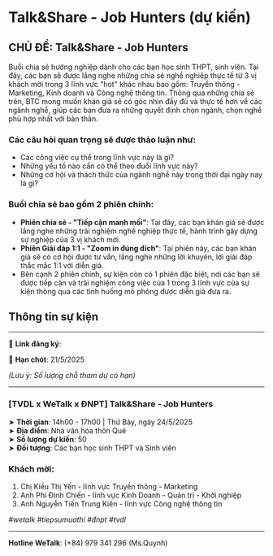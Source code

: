 # Talk&Share - Job Hunters (dự kiến)

## CHỦ ĐỀ: Talk&Share - Job Hunters

Buổi chia sẻ hướng nghiệp dành cho các bạn học sinh THPT, sinh viên. Tại đây, các bạn sẽ được lắng nghe những chia sẻ nghề nghiệp thực tế từ 3 vị khách mời trong 3 lĩnh vực "hot" khác nhau bao gồm: Truyền thông - Marketing, Kinh doanh và Công nghệ thông tin. Thông qua những chia sẻ trên, BTC mong muốn khán giả sẽ có góc nhìn đầy đủ và thực tế hơn về các ngành nghề, giúp các bạn đưa ra những quyết định chọn ngành, chọn nghề phù hợp nhất với bản thân.

### Các câu hỏi quan trọng sẽ được thảo luận như:
- Các công việc cụ thể trong lĩnh vực này là gì?
- Những yếu tố nào cần có thể theo đuổi lĩnh vực này?
- Những cơ hội và thách thức của ngành nghề này trong thời đại ngày nay là gì?

### Buổi chia sẻ bao gồm 2 phiên chính:
- **Phiên chia sẻ - "Tiếp cận manh mối"**: Tại đây, các bạn khán giả sẽ được lắng nghe những trải nghiệm nghề nghiệp thực tế, hành trình gây dựng sự nghiệp của 3 vị khách mời.
- **Phiên Giải đáp 1:1 - "Zoom in đúng đích"**: Tại phiên này, các bạn khán giả sẽ có cơ hội được tư vấn, lắng nghe những lời khuyên, lời giải đáp thắc mắc 1:1 với diễn giả.
- Bên cạnh 2 phiên chính, sự kiện còn có 1 phiên đặc biệt, nơi các bạn sẽ được tiếp cận và trải nghiệm công việc của 1 trong 3 lĩnh vực của sự kiện thông qua các tình huống mô phỏng được diễn giả đưa ra.

## Thông tin sự kiện

---

📌 **Link đăng ký**: 

📌 **Hạn chót**: 21/5/2025

*(Lưu ý: Số lượng chỗ tham dự có hạn)*

---

### [TVDL x WeTalk x ĐNPT] Talk&Share - Job Hunters

➤ **Thời gian**: 14h00 - 17h00 | Thứ Bảy, ngày 24/5/2025  
➤ **Địa điểm**: Nhà văn hóa thôn Quê  
➤ **Số lượng dự kiến**: 50  
➤ **Đối tượng**: Các bạn học sinh THPT và Sinh viên  

### Khách mời:
1. Chị Kiều Thị Yến - lĩnh vực Truyền thông - Marketing
2. Anh Phí Đình Chiến - lĩnh vực Kinh Doanh - Quản trị - Khởi nghiệp
3. Anh Nguyễn Tiến Trung Kiên - lĩnh vực Công nghệ thông tin

*#wetalk #tiepsumuathi #đnpt #tvdl*

---

**Hotline WeTalk**: (+84) 979 341 296 (Ms.Quynh)
